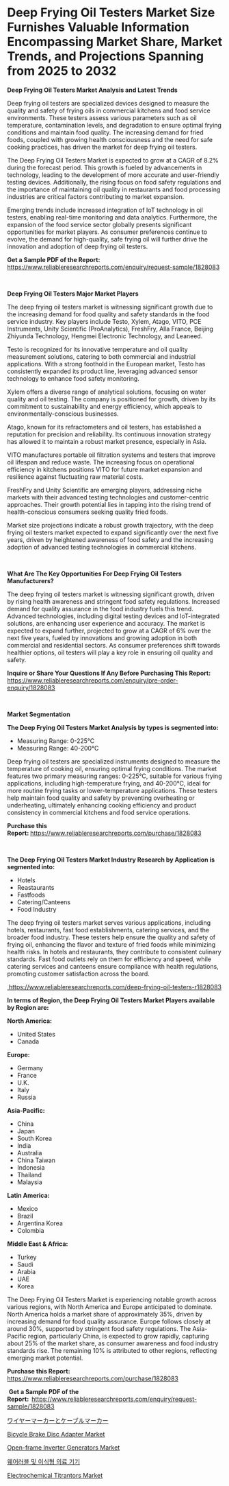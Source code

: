 <p><h1>Deep Frying Oil Testers Market Size Furnishes Valuable Information Encompassing Market Share, Market Trends, and Projections Spanning from 2025 to 2032</h1></p><p><strong>Deep Frying Oil Testers Market Analysis and Latest Trends</strong></p>
<p><p>Deep frying oil testers are specialized devices designed to measure the quality and safety of frying oils in commercial kitchens and food service environments. These testers assess various parameters such as oil temperature, contamination levels, and degradation to ensure optimal frying conditions and maintain food quality. The increasing demand for fried foods, coupled with growing health consciousness and the need for safe cooking practices, has driven the market for deep frying oil testers.</p><p>The Deep Frying Oil Testers Market is expected to grow at a CAGR of 8.2% during the forecast period. This growth is fueled by advancements in technology, leading to the development of more accurate and user-friendly testing devices. Additionally, the rising focus on food safety regulations and the importance of maintaining oil quality in restaurants and food processing industries are critical factors contributing to market expansion. </p><p>Emerging trends include increased integration of IoT technology in oil testers, enabling real-time monitoring and data analytics. Furthermore, the expansion of the food service sector globally presents significant opportunities for market players. As consumer preferences continue to evolve, the demand for high-quality, safe frying oil will further drive the innovation and adoption of deep frying oil testers.</p></p>
<p><strong>Get a Sample PDF of the Report:&nbsp;</strong> <a href="https://www.reliableresearchreports.com/enquiry/request-sample/1828083?utm_campaign=38&utm_medium=2&utm_source=Github&utm_content=ia&utm_term=12042025&utm_id=deep-frying-oil-testers">https://www.reliableresearchreports.com/enquiry/request-sample/1828083</a></p>
<p>&nbsp;</p>
<p><strong>Deep Frying Oil Testers Major Market Players</strong></p>
<p><p>The deep frying oil testers market is witnessing significant growth due to the increasing demand for food quality and safety standards in the food service industry. Key players include Testo, Xylem, Atago, VITO, PCE Instruments, Unity Scientific (ProAnalytics), FreshFry, Alla France, Beijing Zhiyunda Technology, Hengmei Electronic Technology, and Leaneed.</p><p>Testo is recognized for its innovative temperature and oil quality measurement solutions, catering to both commercial and industrial applications. With a strong foothold in the European market, Testo has consistently expanded its product line, leveraging advanced sensor technology to enhance food safety monitoring.</p><p>Xylem offers a diverse range of analytical solutions, focusing on water quality and oil testing. The company is positioned for growth, driven by its commitment to sustainability and energy efficiency, which appeals to environmentally-conscious businesses.</p><p>Atago, known for its refractometers and oil testers, has established a reputation for precision and reliability. Its continuous innovation strategy has allowed it to maintain a robust market presence, especially in Asia.</p><p>VITO manufactures portable oil filtration systems and testers that improve oil lifespan and reduce waste. The increasing focus on operational efficiency in kitchens positions VITO for future market expansion and resilience against fluctuating raw material costs.</p><p>FreshFry and Unity Scientific are emerging players, addressing niche markets with their advanced testing technologies and customer-centric approaches. Their growth potential lies in tapping into the rising trend of health-conscious consumers seeking quality fried foods.</p><p>Market size projections indicate a robust growth trajectory, with the deep frying oil testers market expected to expand significantly over the next five years, driven by heightened awareness of food safety and the increasing adoption of advanced testing technologies in commercial kitchens.</p></p>
<p>&nbsp;</p>
<p><strong>What Are The Key Opportunities For Deep Frying Oil Testers Manufacturers?</strong></p>
<p><p>The deep frying oil testers market is witnessing significant growth, driven by rising health awareness and stringent food safety regulations. Increased demand for quality assurance in the food industry fuels this trend. Advanced technologies, including digital testing devices and IoT-integrated solutions, are enhancing user experience and accuracy. The market is expected to expand further, projected to grow at a CAGR of 6% over the next five years, fueled by innovations and growing adoption in both commercial and residential sectors. As consumer preferences shift towards healthier options, oil testers will play a key role in ensuring oil quality and safety.</p></p>
<p><strong>Inquire or Share Your Questions If Any Before Purchasing This Report:</strong> <a href="https://www.reliableresearchreports.com/enquiry/pre-order-enquiry/1828083?utm_campaign=38&utm_medium=2&utm_source=Github&utm_content=ia&utm_term=12042025&utm_id=deep-frying-oil-testers">https://www.reliableresearchreports.com/enquiry/pre-order-enquiry/1828083</a></p>
<p>&nbsp;</p>
<p><strong>Market Segmentation</strong></p>
<p><strong>The Deep Frying Oil Testers Market Analysis by types is segmented into:</strong></p>
<p><ul><li>Measuring Range: 0-225℃</li><li>Measuring Range: 40-200℃</li></ul></p>
<p><p>Deep frying oil testers are specialized instruments designed to measure the temperature of cooking oil, ensuring optimal frying conditions. The market features two primary measuring ranges: 0-225℃, suitable for various frying applications, including high-temperature frying, and 40-200℃, ideal for more routine frying tasks or lower-temperature applications. These testers help maintain food quality and safety by preventing overheating or underheating, ultimately enhancing cooking efficiency and product consistency in commercial kitchens and food service operations.</p></p>
<p><strong>Purchase this Report:&nbsp;</strong><a href="https://www.reliableresearchreports.com/purchase/1828083?utm_campaign=38&utm_medium=2&utm_source=Github&utm_content=ia&utm_term=12042025&utm_id=deep-frying-oil-testers">https://www.reliableresearchreports.com/purchase/1828083</a></p>
<p>&nbsp;</p>
<p><strong>The Deep Frying Oil Testers Market Industry Research by Application is segmented into:</strong></p>
<p><ul><li>Hotels</li><li>Reastaurants</li><li>Fastfoods</li><li>Catering/Canteens</li><li>Food Industry</li></ul></p>
<p><p>The deep frying oil testers market serves various applications, including hotels, restaurants, fast food establishments, catering services, and the broader food industry. These testers help ensure the quality and safety of frying oil, enhancing the flavor and texture of fried foods while minimizing health risks. In hotels and restaurants, they contribute to consistent culinary standards. Fast food outlets rely on them for efficiency and speed, while catering services and canteens ensure compliance with health regulations, promoting customer satisfaction across the board.</p></p>
<p><a href="https://www.reliableresearchreports.com/deep-frying-oil-testers-r1828083?utm_campaign=38&utm_medium=2&utm_source=Github&utm_content=ia&utm_term=12042025&utm_id=deep-frying-oil-testers">&nbsp;https://www.reliableresearchreports.com/deep-frying-oil-testers-r1828083</a></p>
<p><strong>In terms of Region, the Deep Frying Oil Testers Market Players available by Region are:</strong></p>
<p>
    <p> <strong> North America: </strong>
        <ul>
            <li>United States</li>
            <li>Canada</li>
        </ul>
        </p> 
    <p> <strong> Europe: </strong>
        <ul>
            <li>Germany</li>
            <li>France</li>
            <li>U.K.</li>
            <li>Italy</li>
            <li>Russia</li>
        </ul>
        </p> 
    <p> <strong> Asia-Pacific: </strong>
        <ul>
            <li>China</li>
            <li>Japan</li>
            <li>South Korea</li>
            <li>India</li>
            <li>Australia</li>
            <li>China Taiwan</li>
            <li>Indonesia</li>
            <li>Thailand</li>
            <li>Malaysia</li>
        </ul>
        </p> 
    <p> <strong> Latin America: </strong>
        <ul>
            <li>Mexico</li>
            <li>Brazil</li>
            <li>Argentina Korea</li>
            <li>Colombia</li>
        </ul>
        </p> 
    <p> <strong> Middle East & Africa: </strong>
        <ul>
            <li>Turkey</li>
            <li>Saudi</li>
            <li>Arabia</li>
            <li>UAE</li>
            <li>Korea</li>
        </ul>
    </p>
    </p>
<p><p>The Deep Frying Oil Testers Market is experiencing notable growth across various regions, with North America and Europe anticipated to dominate. North America holds a market share of approximately 35%, driven by increasing demand for food quality assurance. Europe follows closely at around 30%, supported by stringent food safety regulations. The Asia-Pacific region, particularly China, is expected to grow rapidly, capturing about 25% of the market share, as consumer awareness and food industry standards rise. The remaining 10% is attributed to other regions, reflecting emerging market potential.</p></p>
<p><strong>Purchase this Report: </strong><a href="https://www.reliableresearchreports.com/purchase/1828083?utm_campaign=38&utm_medium=2&utm_source=Github&utm_content=ia&utm_term=12042025&utm_id=deep-frying-oil-testers">https://www.reliableresearchreports.com/purchase/1828083</a></p>
<p>&nbsp;<strong>Get a Sample PDF of the Report:&nbsp;&nbsp;</strong><a href="https://www.reliableresearchreports.com/enquiry/request-sample/1828083?utm_campaign=38&utm_medium=2&utm_source=Github&utm_content=ia&utm_term=12042025&utm_id=deep-frying-oil-testers">https://www.reliableresearchreports.com/enquiry/request-sample/1828083</a></p>
<p><strong></strong></p>
<p><p><a href="https://github.com/mohamedbakry57/Market-Research-Report-List-7/blob/main/613198454908.md?utm_campaign=38&utm_medium=2&utm_source=Github&utm_content=ia&utm_term=12042025&utm_id=deep-frying-oil-testers">ワイヤーマーカーとケーブルマーカー</a></p><p><a href="https://github.com/samesdufloiw/Market-Research-Report-List-1/blob/main/bicycle-brake-disc-adapter-market.md?utm_campaign=38&utm_medium=2&utm_source=Github&utm_content=ia&utm_term=12042025&utm_id=deep-frying-oil-testers">Bicycle Brake Disc Adapter Market</a></p><p><a href="https://github.com/shadnfamoza/Market-Research-Report-List-1/blob/main/open-frame-inverter-generators-market.md?utm_campaign=38&utm_medium=2&utm_source=Github&utm_content=ia&utm_term=12042025&utm_id=deep-frying-oil-testers">Open-frame Inverter Generators Market</a></p><p><a href="https://github.com/laholand/Market-Research-Report-List-7/blob/main/280666454990.md?utm_campaign=38&utm_medium=2&utm_source=Github&utm_content=ia&utm_term=12042025&utm_id=deep-frying-oil-testers">웨어러블 및 이식형 의료 기기</a></p><p><a href="https://github.com/porstheftyux/Market-Research-Report-List-1/blob/main/electrochemical-titrantors-market.md?utm_campaign=38&utm_medium=2&utm_source=Github&utm_content=ia&utm_term=12042025&utm_id=deep-frying-oil-testers">Electrochemical Titrantors Market</a></p></p>